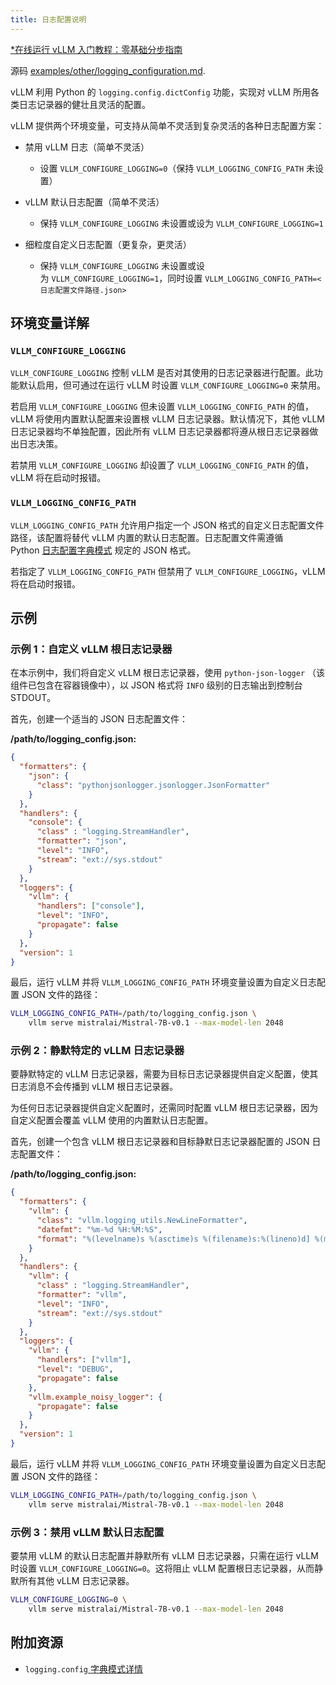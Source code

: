 ```yaml
---
title: 日志配置说明
---
```



[*在线运行 vLLM 入门教程：零基础分步指南](https://openbayes.com/console/public/tutorials/rXxb5fZFr29?utm_source=vLLM-CNdoc&utm_medium=vLLM-CNdoc-V1&utm_campaign=vLLM-CNdoc-V1-25ap)

源码 [examples/other/logging_configuration.md](https://github.com/vllm-project/vllm/blob/main/examples/other/logging_configuration.md).

vLLM 利用 Python 的 `logging.config.dictConfig` 功能，实现对 vLLM 所用各类日志记录器的健壮且灵活的配置。

vLLM 提供两个环境变量，可支持从简单不灵活到复杂灵活的各种日志配置方案：

* 禁用 vLLM 日志（简单不灵活）

   * 设置 `VLLM_CONFIGURE_LOGGING=0`（保持 `VLLM_LOGGING_CONFIG_PATH` 未设置）

* vLLM 默认日志配置（简单不灵活）

   * 保持 `VLLM_CONFIGURE_LOGGING` 未设置或设为 `VLLM_CONFIGURE_LOGGING=1`

* 细粒度自定义日志配置（更复杂，更灵活）

   * 保持 `VLLM_CONFIGURE_LOGGING` 未设置或设为 `VLLM_CONFIGURE_LOGGING=1`，同时设置 `VLLM_LOGGING_CONFIG_PATH=<日志配置文件路径.json>`


## 环境变量详解

### `VLLM_CONFIGURE_LOGGING`

`VLLM_CONFIGURE_LOGGING` 控制 vLLM 是否对其使用的日志记录器进行配置。此功能默认启用，但可通过在运行 vLLM 时设置 `VLLM_CONFIGURE_LOGGING=0` 来禁用。

若启用 `VLLM_CONFIGURE_LOGGING` 但未设置 `VLLM_LOGGING_CONFIG_PATH` 的值，vLLM 将使用内置默认配置来设置根 vLLM 日志记录器。默认情况下，其他 vLLM 日志记录器均不单独配置，因此所有 vLLM 日志记录器都将遵从根日志记录器做出日志决策。

若禁用 `VLLM_CONFIGURE_LOGGING` 却设置了 `VLLM_LOGGING_CONFIG_PATH` 的值，vLLM 将在启动时报错。

### `VLLM_LOGGING_CONFIG_PATH`

`VLLM_LOGGING_CONFIG_PATH` 允许用户指定一个 JSON 格式的自定义日志配置文件路径，该配置将替代 vLLM 内置的默认日志配置。日志配置文件需遵循 Python [日志配置字典模式](https://docs.python.org/3/library/logging.config.html#dictionary-schema-details) 规定的 JSON 格式。

若指定了 `VLLM_LOGGING_CONFIG_PATH` 但禁用了 `VLLM_CONFIGURE_LOGGING`，vLLM 将在启动时报错。

## 示例

### 示例 1：自定义 vLLM 根日志记录器

在本示例中，我们将自定义 vLLM 根日志记录器，使用 `python-json-logger` （该组件已包含在容器镜像中），以 JSON 格式将 `INFO` 级别的日志输出到控制台 STDOUT。

首先，创建一个适当的 JSON 日志配置文件：

**/path/to/logging_config.json:**

```json
{
  "formatters": {
    "json": {
      "class": "pythonjsonlogger.jsonlogger.JsonFormatter"
    }
  },
  "handlers": {
    "console": {
      "class" : "logging.StreamHandler",
      "formatter": "json",
      "level": "INFO",
      "stream": "ext://sys.stdout"
    }
  },
  "loggers": {
    "vllm": {
      "handlers": ["console"],
      "level": "INFO",
      "propagate": false
    }
  },
  "version": 1
}
```

最后，运行 vLLM 并将 `VLLM_LOGGING_CONFIG_PATH` 环境变量设置为自定义日志配置 JSON 文件的路径：

```bash
VLLM_LOGGING_CONFIG_PATH=/path/to/logging_config.json \
    vllm serve mistralai/Mistral-7B-v0.1 --max-model-len 2048
```

### 示例 2：静默特定的 vLLM 日志记录器

要静默特定的 vLLM 日志记录器，需要为目标日志记录器提供自定义配置，使其日志消息不会传播到 vLLM 根日志记录器。

为任何日志记录器提供自定义配置时，还需同时配置 vLLM 根日志记录器，因为自定义配置会覆盖 vLLM 使用的内置默认日志配置。

首先，创建一个包含 vLLM 根日志记录器和目标静默日志记录器配置的 JSON 日志配置文件：

**/path/to/logging_config.json:**

```json
{
  "formatters": {
    "vllm": {
      "class": "vllm.logging_utils.NewLineFormatter",
      "datefmt": "%m-%d %H:%M:%S",
      "format": "%(levelname)s %(asctime)s %(filename)s:%(lineno)d] %(message)s"
    }
  },
  "handlers": {
    "vllm": {
      "class" : "logging.StreamHandler",
      "formatter": "vllm",
      "level": "INFO",
      "stream": "ext://sys.stdout"
    }
  },
  "loggers": {
    "vllm": {
      "handlers": ["vllm"],
      "level": "DEBUG",
      "propagate": false
    },
    "vllm.example_noisy_logger": {
      "propagate": false
    }
  },
  "version": 1
}
```

最后，运行 vLLM 并将 `VLLM_LOGGING_CONFIG_PATH` 环境变量设置为自定义日志配置 JSON 文件的路径：

```bash
VLLM_LOGGING_CONFIG_PATH=/path/to/logging_config.json \
    vllm serve mistralai/Mistral-7B-v0.1 --max-model-len 2048
```

### 示例 3：禁用 vLLM 默认日志配置

要禁用 vLLM 的默认日志配置并静默所有 vLLM 日志记录器，只需在运行 vLLM 时设置 `VLLM_CONFIGURE_LOGGING=0`。这将阻止 vLLM 配置根日志记录器，从而静默所有其他 vLLM 日志记录器。

```bash
VLLM_CONFIGURE_LOGGING=0 \
    vllm serve mistralai/Mistral-7B-v0.1 --max-model-len 2048
```


## 附加资源

* `logging.config`[ 字典模式详情](https://docs.python.org/3/library/logging.config.html#dictionary-schema-details)


